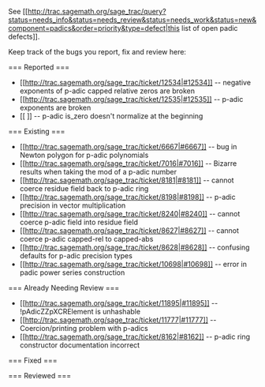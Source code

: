 See [[http://trac.sagemath.org/sage_trac/query?status=needs_info&status=needs_review&status=needs_work&status=new&component=padics&order=priority&type=defect|this list of open padic defects]].

Keep track of the bugs you report, fix and review here:

=== Reported ===

 * [[http://trac.sagemath.org/sage_trac/ticket/12534|#12534]] -- negative exponents of p-adic capped relative zeros are broken
 * [[http://trac.sagemath.org/sage_trac/ticket/12535|#12535]] -- p-adic exponents are broken
 * [[ ]] -- p-adic is_zero doesn't normalize at the beginning

=== Existing ===

 * [[http://trac.sagemath.org/sage_trac/ticket/6667|#6667]] -- bug in Newton polygon for p-adic polynomials
 * [[http://trac.sagemath.org/sage_trac/ticket/7016|#7016]] -- Bizarre results when taking the mod of a p-adic number
 * [[http://trac.sagemath.org/sage_trac/ticket/8181|#8181]] -- cannot coerce residue field back to p-adic ring	
 * [[http://trac.sagemath.org/sage_trac/ticket/8198|#8198]] -- p-adic precision in vector multiplication
 * [[http://trac.sagemath.org/sage_trac/ticket/8240|#8240]] -- cannot coerce p-adic field into residue field
 * [[http://trac.sagemath.org/sage_trac/ticket/8627|#8627]] -- cannot coerce p-adic capped-rel to capped-abs
 * [[http://trac.sagemath.org/sage_trac/ticket/8628|#8628]] -- confusing defaults for p-adic precision types
 * [[http://trac.sagemath.org/sage_trac/ticket/10698|#10698]] -- error in padic power series construction

=== Already Needing Review ===

 * [[http://trac.sagemath.org/sage_trac/ticket/11895|#11895]] -- !pAdicZZpXCRElement is unhashable
 * [[http://trac.sagemath.org/sage_trac/ticket/11777|#11777]] -- Coercion/printing problem with p-adics
 * [[http://trac.sagemath.org/sage_trac/ticket/8162|#8162]] -- p-adic ring constructor documentation incorrect

=== Fixed ===

=== Reviewed ===
